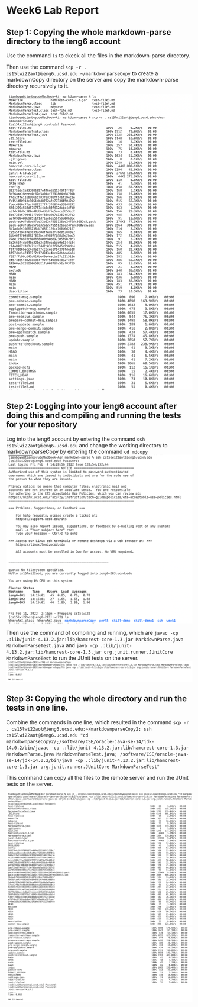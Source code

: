 # Week6 Lab Report

## Step 1: Copying the whole markdown-parse directory to the ieng6 account
Use the command `ls` to ckeck all the files in the markdown-parse directory.

Then use the command `scp -r . cs15lwi22aot@ieng6.ucsd.edu:~/markdownparseCopy` to create a markdownCopy directory on the server and copy the markdown-parse directory recursively to it. 

![Image](pic1.1.png)
![Image](pic1.2.png)


## Step 2: Logging into your ieng6 account after doing this and compiling and running the tests for your repository
Log into the ieng6 account by entering the command `ssh cs15lwi22aot@ieng6.ucsd.edu` and change the working directory to markdownparseCopy by entering the command `cd mdcopy`
![Image](pic2.png)

Then use the command of compiling and running, which are `javac -cp .:lib/junit-4.13.2.jar:lib/hamcrest-core-1.3.jar MarkdownParse.java MarkdownParseTest.java` and `java -cp .:lib/junit-4.13.2.jar:lib/hamcrest-core-1.3.jar org.junit.runner.JUnitCore MarkdownParseTest` to run the JUnit tests on the server. 
![Image](pic3.png)


## Step 3: Copying the whole directory and run the tests in one line.
Combine the commands in one line, which resulted in the command `scp -r . cs15lwi22aot@ieng6.ucsd.edu:~/markdownparseCopy2; ssh cs15lwi22aot@ieng6.ucsd.edu "cd markdownparseCopy2/;/software/CSE/oracle-java-se-14/jdk-14.0.2/bin/javac -cp .:lib/junit-4.13.2.jar:lib/hamcrest-core-1.3.jar MarkdownParse.java MarkdownParseTest.java; /software/CSE/oracle-java-se-14/jdk-14.0.2/bin/java -cp .:lib/junit-4.13.2.jar:lib/hamcrest-core-1.3.jar org.junit.runner.JUnitCore MarkdownParseTest"`

 This command can copy all the files to the remote server and run the JUnit tests on the server.

![Image](pic4.1.png)
![Image](pic4.2.png)